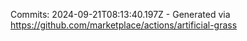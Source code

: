Commits: 2024-09-21T08:13:40.197Z - Generated via https://github.com/marketplace/actions/artificial-grass
<br>
